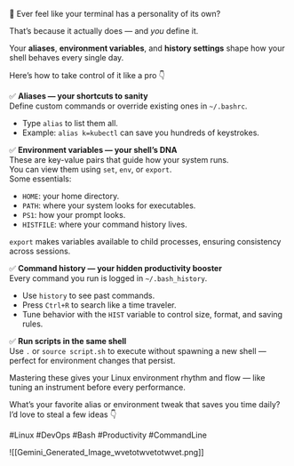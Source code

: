 🎯 Ever feel like your terminal has a personality of its own?

That’s because it actually does — and _you_ define it.

Your **aliases**, **environment variables**, and **history settings** shape how your shell behaves every single day.

Here’s how to take control of it like a pro 👇

✅ **Aliases — your shortcuts to sanity**  
Define custom commands or override existing ones in `~/.bashrc`.
- Type `alias` to list them all.
- Example: `alias k=kubectl` can save you hundreds of keystrokes.

✅ **Environment variables — your shell’s DNA**  
These are key-value pairs that guide how your system runs.  
You can view them using `set`, `env`, or `export`.  
Some essentials:
- `HOME`: your home directory.
- `PATH`: where your system looks for executables.
- `PS1`: how your prompt looks.
- `HISTFILE`: where your command history lives.

`export` makes variables available to child processes, ensuring consistency across sessions.

✅ **Command history — your hidden productivity booster**  
Every command you run is logged in `~/.bash_history`.
- Use `history` to see past commands.
- Press `Ctrl+R` to search like a time traveler.
- Tune behavior with the `HIST` variable to control size, format, and saving rules.

✅ **Run scripts in the same shell**  
Use `.` or `source script.sh` to execute without spawning a new shell — perfect for environment changes that persist.

Mastering these gives your Linux environment rhythm and flow — like tuning an instrument before every performance.

What’s your favorite alias or environment tweak that saves you time daily? I’d love to steal a few ideas 👇

#Linux #DevOps #Bash #Productivity #CommandLine

![[Gemini_Generated_Image_wvetotwvetotwvet.png]]